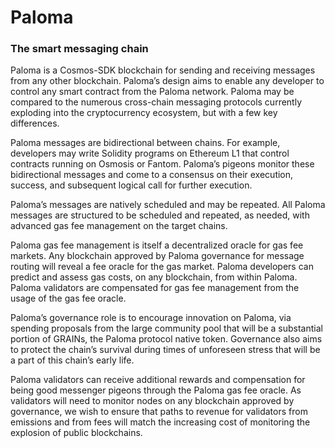 # Paloma
### The smart messaging chain

Paloma is a Cosmos-SDK blockchain for sending and receiving messages 
from any other blockchain. Paloma’s design aims to enable any developer to control 
any smart contract from the Paloma network. Paloma may be compared to the numerous 
cross-chain messaging protocols currently exploding into the cryptocurrency ecosystem, 
but with a few key differences.

Paloma messages are bidirectional between chains. For example, developers may write 
Solidity programs on Ethereum L1 that control contracts running on Osmosis or Fantom. 
Paloma’s pigeons monitor these bidirectional messages and come to a consensus on their 
execution, success, and subsequent logical call for further execution.

Paloma’s messages are natively scheduled and may be repeated. All Paloma messages are 
structured to be scheduled and repeated, as needed, with advanced gas fee management on 
the target chains.

Paloma gas fee management is itself a decentralized oracle for gas fee markets. 
Any blockchain approved by Paloma governance for message routing will reveal a fee 
oracle for the gas market. Paloma developers can predict and assess gas costs, on any 
blockchain, from within Paloma. Paloma validators are compensated for gas fee management 
from the usage of the gas fee oracle.

Paloma’s governance role is to encourage innovation on Paloma, via spending proposals from 
the large community pool that will be a substantial portion of GRAINs, the Paloma protocol 
native token. Governance also aims to protect the chain’s survival during times of unforeseen 
stress that will be a part of this chain’s early life.

Paloma validators can receive additional rewards and compensation for being good messenger 
pigeons through the Paloma gas fee oracle. As validators will need to monitor nodes on any 
blockchain approved by governance, we wish to ensure that paths to revenue for validators 
from emissions and from fees will match the increasing cost of monitoring the explosion of 
public blockchains.

